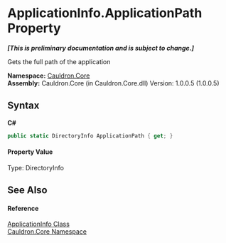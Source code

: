 # ApplicationInfo.ApplicationPath Property 
 _**\[This is preliminary documentation and is subject to change.\]**_

Gets the full path of the application

**Namespace:**&nbsp;<a href="N_Cauldron_Core">Cauldron.Core</a><br />**Assembly:**&nbsp;Cauldron.Core (in Cauldron.Core.dll) Version: 1.0.0.5 (1.0.0.5)

## Syntax

**C#**<br />
``` C#
public static DirectoryInfo ApplicationPath { get; }
```


#### Property Value
Type: DirectoryInfo

## See Also


#### Reference
<a href="T_Cauldron_Core_ApplicationInfo">ApplicationInfo Class</a><br /><a href="N_Cauldron_Core">Cauldron.Core Namespace</a><br />